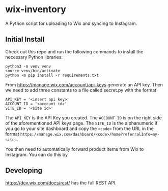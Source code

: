 # wix-inventory
A Python script for uploading to Wix and syncing to Instagram.


## Initial Install
Check out this repo and run the following commands to install the necessary Python libraries:
```
python3 -m venv venv
source venv/bin/activate
python -m pip install -r requirements.txt
```

From https://manage.wix.com/account/api-keys generate an API key. Then we need to add three constants to a file called secret.py with the format
```
API_KEY = '<insert api key>'
ACCOUNT_ID = '<account id>'
SITE_ID = '<site id>'
```

The `API_KEY` is the API Key you created. The `ACCOUNT_ID` is on the right side of the aforementioned API keys page. The `SITE_ID` is the alphanumeric if you go to your site dashboard and copy the `<code>` from the URL in the format `https://manage.wix.com/dashboard/<code>/home?referralInfo=my-sites`.

You then need to automatically forward product items from Wix to Instagram. You can do this by 

## Developing
https://dev.wix.com/docs/rest/ has the full REST API.